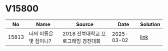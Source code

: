 # V15800

| No| Name| Source| Date| Solution|
|--|--|--|--|--|
|15813| 너의 이름은 몇 점이니?| 2018 전북대학교 프로그래밍 경진대회| 2025-03-02| [link](./15813/15813.c)|
